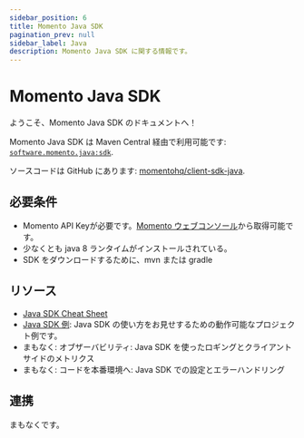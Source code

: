 ```yaml
---
sidebar_position: 6
title: Momento Java SDK
pagination_prev: null
sidebar_label: Java
description: Momento Java SDK に関する情報です。
---
```


# Momento Java SDK

ようこそ、Momento Java SDK のドキュメントへ！

Momento Java SDK は Maven Central 経由で利用可能です: [`software.momento.java:sdk`](https://central.sonatype.com/artifact/software.momento.java/sdk).

ソースコードは GitHub にあります: [momentohq/client-sdk-java](https://github.com/momentohq/client-sdk-java).

## 必要条件

- Momento API Keyが必要です。[Momento ウェブコンソール](https://console.gomomento.com/)から取得可能です。
- 少なくとも java 8 ランタイムがインストールされている。
- SDK をダウンロードするために、mvn または gradle

## リソース

- [Java SDK Cheat Sheet](./cheat-sheet.mdx)
- [Java SDK 例](https://github.com/momentohq/client-sdk-java/blob/main/examples/README.md): Java SDK の使い方をお見せするための動作可能なプロジェクト例です。
- まもなく: オブザーバビリティ: Java SDK を使ったロギングとクライアントサイドのメトリクス
- まもなく: コードを本番環境へ: Java SDK での設定とエラーハンドリング

## 連携

まもなくです。
